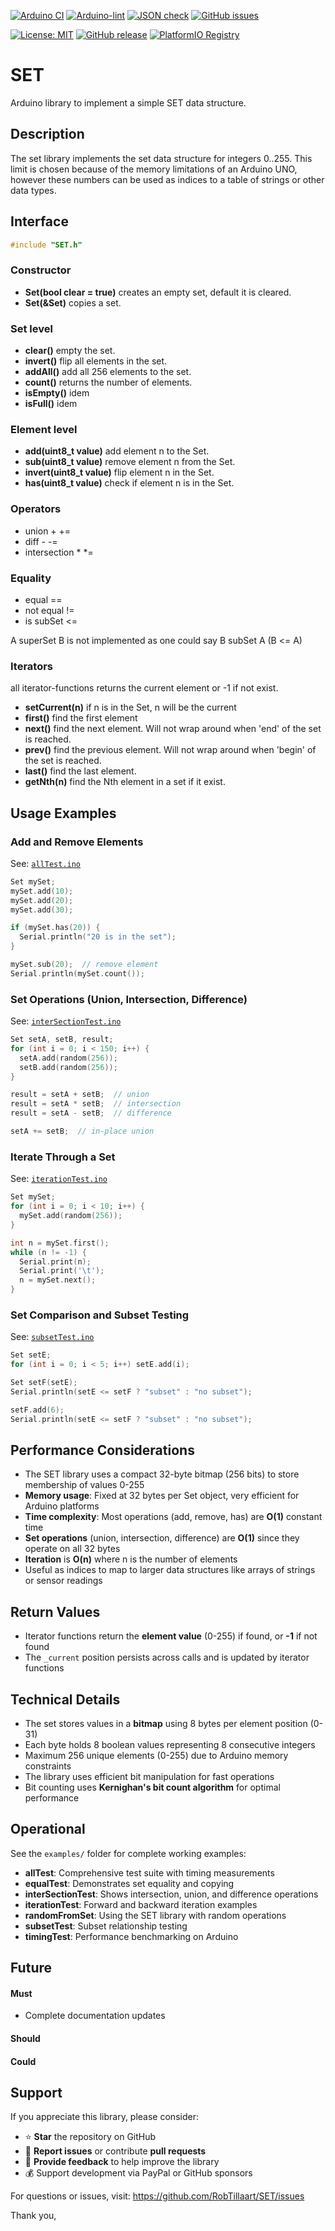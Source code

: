 
[![Arduino CI](https://github.com/RobTillaart/SET/workflows/Arduino%20CI/badge.svg)](https://github.com/marketplace/actions/arduino_ci)
[![Arduino-lint](https://github.com/RobTillaart/SET/actions/workflows/arduino-lint.yml/badge.svg)](https://github.com/RobTillaart/SET/actions/workflows/arduino-lint.yml)
[![JSON check](https://github.com/RobTillaart/SET/actions/workflows/jsoncheck.yml/badge.svg)](https://github.com/RobTillaart/SET/actions/workflows/jsoncheck.yml)
[![GitHub issues](https://img.shields.io/github/issues/RobTillaart/SET.svg)](https://github.com/RobTillaart/SET/issues)

[![License: MIT](https://img.shields.io/badge/license-MIT-green.svg)](https://github.com/RobTillaart/SET/blob/master/LICENSE)
[![GitHub release](https://img.shields.io/github/release/RobTillaart/SET.svg?maxAge=3600)](https://github.com/RobTillaart/SET/releases)
[![PlatformIO Registry](https://badges.registry.platformio.org/packages/robtillaart/library/SET.svg)](https://registry.platformio.org/libraries/robtillaart/SET)


# SET

Arduino library to implement a simple SET data structure.


## Description

The set library implements the set data structure for integers 0..255.
This limit is chosen because of the memory limitations of an Arduino UNO, 
however these numbers can be used as indices to a table of strings or other
data types.


## Interface

```cpp
#include "SET.h"
```

### Constructor

- **Set(bool clear = true)** creates an empty set, default it is cleared.
- **Set(&Set)** copies a set.


### Set level

- **clear()** empty the set.
- **invert()** flip all elements in the set.
- **addAll()** add all 256 elements to the set.
- **count()** returns the number of elements.
- **isEmpty()** idem
- **isFull()** idem


### Element level

- **add(uint8_t value)** add element n to the Set.
- **sub(uint8_t value)** remove element n from the Set.
- **invert(uint8_t value)** flip element n in the Set.
- **has(uint8_t value)** check if element n is in the Set.


### Operators

- union + +=
- diff - -=
- intersection * *=


### Equality

- equal ==
- not equal !=
- is subSet <=

A superSet B is not implemented as one could say B subSet A (B <= A)


### Iterators 

all iterator-functions returns the current element or -1 if not exist.

- **setCurrent(n)** if n is in the Set, n will be the current
- **first()** find the first element
- **next()** find the next element. Will not wrap around when 'end' of the set is reached.
- **prev()** find the previous element. Will not wrap around when 'begin' of the set is reached.
- **last()** find the last element.
- **getNth(n)** find the Nth element in a set if it exist.


## Usage Examples

### Add and Remove Elements
See: [`allTest.ino`](examples/allTest/allTest.ino)

```cpp
Set mySet;
mySet.add(10);
mySet.add(20);
mySet.add(30);

if (mySet.has(20)) {
  Serial.println("20 is in the set");
}

mySet.sub(20);  // remove element
Serial.println(mySet.count());
```

### Set Operations (Union, Intersection, Difference)
See: [`interSectionTest.ino`](examples/interSectionTest/interSectionTest.ino)

```cpp
Set setA, setB, result;
for (int i = 0; i < 150; i++) {
  setA.add(random(256));
  setB.add(random(256));
}

result = setA + setB;  // union
result = setA * setB;  // intersection
result = setA - setB;  // difference

setA += setB;  // in-place union
```

### Iterate Through a Set
See: [`iterationTest.ino`](examples/iterationTest/iterationTest.ino)

```cpp
Set mySet;
for (int i = 0; i < 10; i++) {
  mySet.add(random(256));
}

int n = mySet.first();
while (n != -1) {
  Serial.print(n);
  Serial.print('\t');
  n = mySet.next();
}
```

### Set Comparison and Subset Testing
See: [`subsetTest.ino`](examples/subsetTest/subsetTest.ino)

```cpp
Set setE;
for (int i = 0; i < 5; i++) setE.add(i);

Set setF(setE);
Serial.println(setE <= setF ? "subset" : "no subset");

setF.add(6);
Serial.println(setE <= setF ? "subset" : "no subset");
```

## Performance Considerations

- The SET library uses a compact 32-byte bitmap (256 bits) to store membership of values 0-255
- **Memory usage**: Fixed at 32 bytes per Set object, very efficient for Arduino platforms
- **Time complexity**: Most operations (add, remove, has) are **O(1)** constant time
- **Set operations** (union, intersection, difference) are **O(1)** since they operate on all 32 bytes
- **Iteration** is **O(n)** where n is the number of elements
- Useful as indices to map to larger data structures like arrays of strings or sensor readings

## Return Values

- Iterator functions return the **element value** (0-255) if found, or **-1** if not found
- The `_current` position persists across calls and is updated by iterator functions

## Technical Details

- The set stores values in a **bitmap** using 8 bytes per element position (0-31)
- Each byte holds 8 boolean values representing 8 consecutive integers
- Maximum 256 unique elements (0-255) due to Arduino memory constraints
- The library uses efficient bit manipulation for fast operations
- Bit counting uses **Kernighan's bit count algorithm** for optimal performance

## Operational

See the `examples/` folder for complete working examples:
- **allTest**: Comprehensive test suite with timing measurements
- **equalTest**: Demonstrates set equality and copying
- **interSectionTest**: Shows intersection, union, and difference operations
- **iterationTest**: Forward and backward iteration examples
- **randomFromSet**: Using the SET library with random operations
- **subsetTest**: Subset relationship testing
- **timingTest**: Performance benchmarking on Arduino


## Future

#### Must

- Complete documentation updates

#### Should

#### Could



## Support

If you appreciate this library, please consider:

- ⭐ **Star** the repository on GitHub
- 🐛 **Report issues** or contribute **pull requests**
- 💬 **Provide feedback** to help improve the library
- 💰 Support development via PayPal or GitHub sponsors

For questions or issues, visit: https://github.com/RobTillaart/SET/issues

Thank you,


